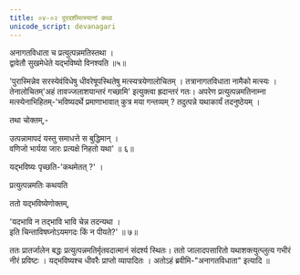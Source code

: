 ```yaml
---
title: ०४-०२ दूरदर्शीमत्स्यानां कथा
unicode_script: devanagari
---
```

अनागतविधाता च प्रत्युत्पन्नमतिस्तथा ।  
द्वावेतौ सुखमेधेते यद्भविष्यो विनश्यति ॥५॥  

 'पुरास्मिन्नेव सरस्येवंविधेषु धीवरेषूपस्थितेषु मत्स्यत्रयेणालोचितम् । तत्रानागतविधाता नामैको मत्स्यः । तेनालोचितम्'अहं तावज्जलाशयान्तरं गच्छामि' इत्युक्त्वा ह्रदान्तरं गतः। अपरेण प्रत्युत्पन्नमतिनाम्ना मत्स्येनाभिहितम्-'भविष्यदर्थे प्रमाणाभावात् कुत्र मया गन्तव्यम् ? तदुत्पन्ने यथाकार्यं तदनुष्ठेयम् ।  

 तथा चोक्तम्,-

 उत्पन्नामापदं यस्तु समाधत्ते स बुद्धिमान् ।  
 वणिजो भार्यया जारः प्रत्यक्षे निहतो यथा' ॥ ६॥

यद्भविष्यः पृच्छति-'कथमेतत् ?' ।  

प्रत्युत्पन्नमतिः कथयति

<div class="js_include" url="../upakathAH/04-03_ratnaprabhAyAH_kathA.md"  newLevelForH1="3" includeTitle="true"> </div>

ततो यद्भविष्येणोक्तम्,

'यदभावि न तद्भावि भावि चेन्न तदन्यथा ।  
इति चिन्ताविषघ्नोऽयमगदः किं न पीयते?' ॥ ७॥

ततः प्रातर्जालेन बद्धः प्रत्युत्पन्नमतिर्मृतवदात्मानं संदर्श्य स्थितः। ततो जालादपसारितो यथाशक्त्युत्प्लुत्य गभीरं नीरं प्रविष्टः । यद्भविष्यश्च धीवरैः प्राप्तो व्यापादितः । अतोऽहं ब्रवीमि-"अनागतविधाता" इत्यादि ॥ 
